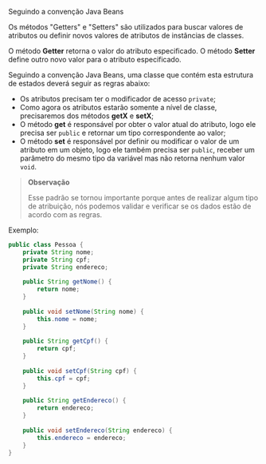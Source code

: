 Seguindo a convenção Java Beans

Os métodos "Getters" e "Setters" são utilizados para buscar valores de atributos ou definir novos valores de atributos de instâncias de classes.

O método **Getter** retorna o valor do atributo especificado.
O método **Setter** define outro novo valor para o atributo especificado.

Seguindo a convenção Java Beans, uma classe que contém esta estrutura de estados deverá seguir as regras abaixo:

- Os atributos precisam ter o modificador de acesso `private`;
- Como agora os atributos estarão somente a nível de classe, precisaremos dos métodos **getX** e **setX**;
- O método **get** é responsável por obter o valor atual do atributo, logo ele precisa ser  `public` e retornar um tipo correspondente ao valor;
- O método  **set** é responsável por definir ou modificar o valor de um atributo em um objeto, logo ele também precisa ser `public`, receber um parâmetro do mesmo tipo da variável mas não retorna nenhum valor `void`.

> **Observação**
> 
> Esse padrão se tornou importante porque antes de realizar algum tipo de atribuição, nós podemos validar e verificar se os dados estão de acordo com as regras.

Exemplo:

```java
public class Pessoa {  
    private String nome;  
    private String cpf;  
    private String endereco;  
  
    public String getNome() {  
        return nome;  
    }  
  
    public void setNome(String nome) {  
        this.nome = nome;  
    }  
  
    public String getCpf() {  
        return cpf;  
    }  
  
    public void setCpf(String cpf) {  
        this.cpf = cpf;  
    }  
  
    public String getEndereco() {  
        return endereco;  
    }  
  
    public void setEndereco(String endereco) {  
        this.endereco = endereco;  
    }  
}
```